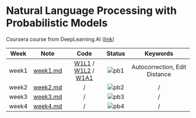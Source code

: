 # Natural Language Processing with Probabilistic Models

Coursera course from DeepLearning.AI ([link](https://www.coursera.org/learn/probabilistic-models-in-nlp))

<div align="center">

| **Week** |                                        **Note**                                         |                                                                                                                                                                                        **Code**                                                                                                                                                                                         |              **Status**              |         **Keywords**          |
| :------: | :-------------------------------------------------------------------------------------: | :-------------------------------------------------------------------------------------------------------------------------------------------------------------------------------------------------------------------------------------------------------------------------------------------------------------------------------------------------------------------------------------: | :----------------------------------: | :---------------------------: |
|  week1   | [week1.md](https://github.com/yixiaowang2001/NLP_Notes/blob/main/Course2/note/week1.md) | [W1L1](https://github.com/yixiaowang2001/NLP_Notes/blob/main/Course2/code/lab/W1/C2_W1_lecture_nb_01_building_the_vocabulary_model.ipynb) / [W1L2](https://github.com/yixiaowang2001/NLP_Notes/blob/main/Course2/code/lab/W1/C2_W1_lecture_nb_02_candidates_from_edits.ipynb) / [W1A1](https://github.com/yixiaowang2001/NLP_Notes/blob/main/Course2/code/hw/W1/C2_W1_Assignment.ipynb) | ![pb1](https://progress-bar.dev/100) | Autocorrection, Edit Distance |
|  week2   | [week2.md](https://github.com/yixiaowang2001/NLP_Notes/blob/main/Course2/note/week2.md) |                                                                                                                                                                                            /                                                                                                                                                                                            |  ![pb2](https://progress-bar.dev/0)  |               /               |
|  week3   | [week3.md](https://github.com/yixiaowang2001/NLP_Notes/blob/main/Course2/note/week3.md) |                                                                                                                                                                                            /                                                                                                                                                                                            |  ![pb3](https://progress-bar.dev/0)  |               /               |
|  week4   | [week4.md](https://github.com/yixiaowang2001/NLP_Notes/blob/main/Course2/note/week4.md) |                                                                                                                                                                                            /                                                                                                                                                                                            |  ![pb4](https://progress-bar.dev/0)  |               /               |

</div>
